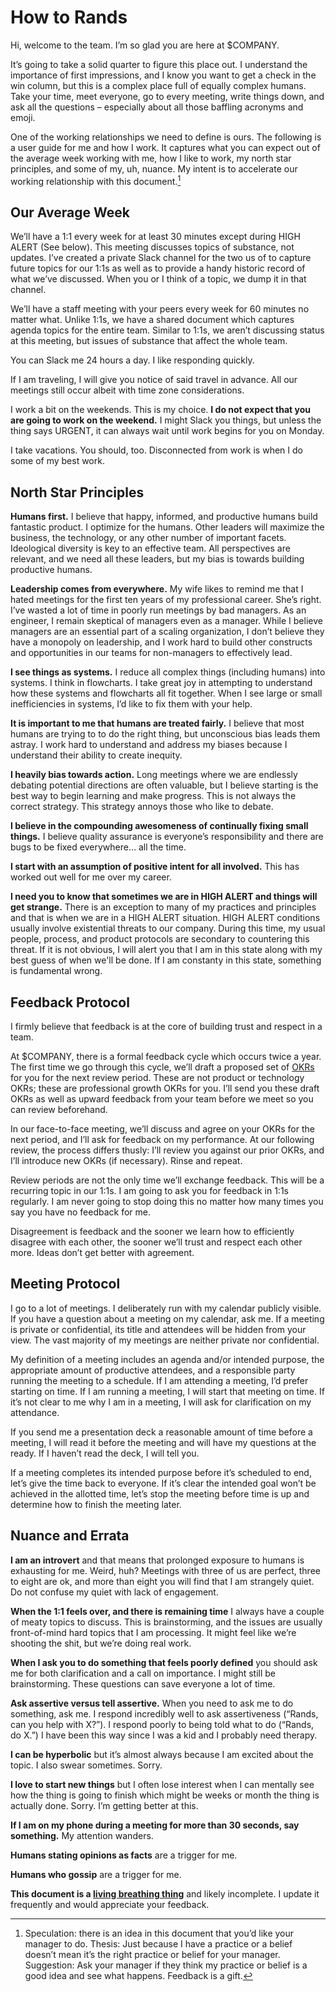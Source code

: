 # How to Rands
Hi, welcome to the team. I’m so glad you are here at $COMPANY.

It’s going to take a solid quarter to figure this place out. I understand the importance of first impressions, and I know you want to get a check in the win column, but this is a complex place full of equally complex humans. Take your time, meet everyone, go to every meeting, write things down, and ask all the questions – especially about all those baffling acronyms and emoji.

One of the working relationships we need to define is ours. The following is a user guide for me and how I work. It captures what you can expect out of the average week working with me, how I like to work, my north star principles, and some of my, uh, nuance. My intent is to accelerate our working relationship with this document.[^1]

## Our Average Week
We’ll have a 1:1 every week for at least 30 minutes except during HIGH ALERT (See below). This meeting discusses topics of substance, not updates. I’ve created a private Slack channel for the two us of to capture future topics for our 1:1s as well as to provide a handy historic record of what we’ve discussed. When you or I think of a topic, we dump it in that channel. 

We’ll have a staff meeting with your peers every week for 60 minutes no matter what. Unlike 1:1s, we have a shared document which captures agenda topics for the entire team. Similar to 1:1s, we aren’t discussing status at this meeting, but issues of substance that affect the whole team.

You can Slack me 24 hours a day. I like responding quickly.

If I am traveling, I will give you notice of said travel in advance. All our meetings still occur albeit with time zone considerations.

I work a bit on the weekends. This is my choice. **I do not expect that you are going to work on the weekend.** I might Slack you things, but unless the thing says URGENT, it can always wait until work begins for you on Monday.

I take vacations. You should, too. Disconnected from work is when I do some of my best work. 

## North Star Principles
**Humans first.** I believe that happy, informed, and productive humans build fantastic product. I optimize for the humans. Other leaders will maximize the business, the technology, or any other number of important facets. Ideological diversity is key to an effective team. All perspectives are relevant, and we need all these leaders, but my bias is towards building productive humans.

**Leadership comes from everywhere.** My wife likes to remind me that I hated meetings for the first ten years of my professional career. She’s right. I’ve wasted a lot of time in poorly run meetings by bad managers. As an engineer, I remain skeptical of managers even as a manager. While I believe managers are an essential part of a scaling organization, I don’t believe they have a monopoly on leadership, and I work hard to build other constructs and opportunities in our teams for non-managers to effectively lead.

**I see things as systems.** I reduce all complex things (including humans) into systems. I think in flowcharts. I take great joy in attempting to understand how these systems and flowcharts all fit together. When I see large or small inefficiencies in systems, I’d like to fix them with your help.

**It is important to me that humans are treated fairly.** I believe that most humans are trying to to do the right thing, but unconscious bias leads them astray. I work hard to understand and address my biases because I understand their ability to create inequity.

**I heavily bias towards action.** Long meetings where we are endlessly debating potential directions are often valuable, but I believe starting is the best way to begin learning and make progress. This is not always the correct strategy. This strategy annoys those who like to debate.

**I believe in the compounding awesomeness of continually fixing small things.** I believe quality assurance is everyone’s responsibility and there are bugs to be fixed everywhere… all the time.

**I start with an assumption of positive intent for all involved.** This has worked out well for me over my career. 

**I need you to know that sometimes we are in HIGH ALERT and things will get strange.** There is an exception to many of my practices and principles and that is when we are in a HIGH ALERT situation. HIGH ALERT conditions usually involve existential threats to our company. During this time, my usual people, process, and product protocols are secondary to countering this threat. If it is not obvious, I will alert you that I am in this state along with my best guess of when we'll be done. If I am constanty in this state, something is fundamental wrong. 

## Feedback Protocol
I firmly believe that feedback is at the core of building trust and respect in a team.

At $COMPANY, there is a formal feedback cycle which occurs twice a year. The first time we go through this cycle, we’ll draft a proposed set of [OKRs](https://en.wikipedia.org/wiki/OKR) for you for the next review period. These are not product or technology OKRs; these are professional growth OKRs for you. I’ll send you these draft OKRs as well as upward feedback from your team before we meet so you can review beforehand.

In our face-to-face meeting, we’ll discuss and agree on your OKRs for the next period, and I’ll ask for feedback on my performance. At our following review, the process differs thusly: I’ll review you against our prior OKRs, and I’ll introduce new OKRs (if necessary). Rinse and repeat.

Review periods are not the only time we’ll exchange feedback. This will be a recurring topic in our 1:1s. I am going to ask you for feedback in 1:1s regularly. I am never going to stop doing this no matter how many times you say you have no feedback for me.

Disagreement is feedback and the sooner we learn how to efficiently disagree with each other, the sooner we’ll trust and respect each other more. Ideas don’t get better with agreement.

## Meeting Protocol
I go to a lot of meetings. I deliberately run with my calendar publicly visible. If you have a question about a meeting on my calendar, ask me. If a meeting is private or confidential, its title and attendees will be hidden from your view. The vast majority of my meetings are neither private nor confidential.

My definition of a meeting includes an agenda and/or intended purpose, the appropriate amount of productive attendees, and a responsible party running the meeting to a schedule. If I am attending a meeting, I’d prefer starting on time. If I am running a meeting, I will start that meeting on time. If it’s not clear to me why I am in a meeting, I will ask for clarification on my attendance. 

If you send me a presentation deck a reasonable amount of time before a meeting, I will read it before the meeting and will have my questions at the ready. If I haven’t read the deck, I will tell you.

If a meeting completes its intended purpose before it’s scheduled to end, let’s give the time back to everyone. If it’s clear the intended goal won’t be achieved in the allotted time, let’s stop the meeting before time is up and determine how to finish the meeting later.

## Nuance and Errata

**I am an introvert** and that means that prolonged exposure to humans is exhausting for me. Weird, huh? Meetings with three of us are perfect, three to eight are ok, and more than eight you will find that I am strangely quiet. Do not confuse my quiet with lack of engagement.

**When the 1:1 feels over, and there is remaining time** I always have a couple of meaty topics to discuss. This is brainstorming, and the issues are usually front-of-mind hard topics that I am processing. It might feel like we’re shooting the shit, but we’re doing real work.

**When I ask you to do something that feels poorly defined** you should ask me for both clarification and a call on importance. I might still be brainstorming. These questions can save everyone a lot of time.

**Ask assertive versus tell assertive.** When you need to ask me to do something, ask me. I respond incredibly well to ask assertiveness (“Rands, can you help with X?”). I respond poorly to being told what to do (“Rands, do X.”) I have been this way since I was a kid and I probably need therapy.

**I can be hyperbolic** but it’s almost always because I am excited about the topic. I also swear sometimes. Sorry.

**I love to start new things** but I often lose interest when I can mentally see how the thing is going to finish which might be weeks or month the thing is actually done. Sorry. I’m getting better at this.

**If I am on my phone during a meeting for more than 30 seconds, say something.** My attention wanders.

**Humans stating opinions as facts** are a trigger for me.

**Humans who gossip** are a trigger for me.

**This document is a [living breathing thing](https://github.com/randsleadershipslack/documents-and-resources/blob/master/howtorands.md)** and likely incomplete. I  update it frequently and would appreciate your feedback.

[^1]: Speculation: there is an idea in this document that you’d like your manager to do. Thesis: Just because I have a practice or a belief doesn’t mean it’s the right practice or belief for your manager. Suggestion: Ask your manager if they think my practice or belief is a good idea and see what happens. Feedback is a gift. 

